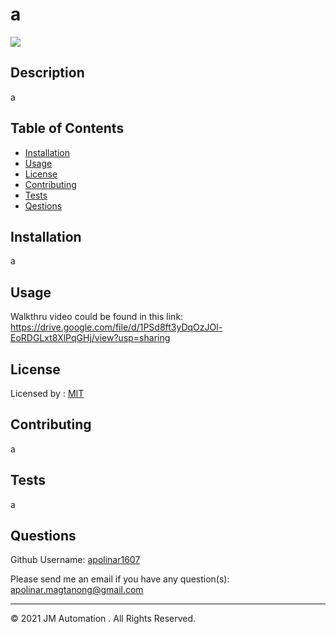 # a

  ![](https://img.shields.io/badge/license-MIT-green)

  ## Description 
  
  a
  
  
  ## Table of Contents
  
  * [Installation](#installation)
  * [Usage](#usage)
  * [License](#license)
  * [Contributing](#contributing)
  * [Tests](#tests)
  * [Qestions](#questions)
  
  
  ## Installation
  
  a
  
  
  ## Usage 
  
  Walkthru video could be found in this link: https://drive.google.com/file/d/1PSd8ft3yDqOzJOl-EoRDGLxt8XlPqGHj/view?usp=sharing 
  
  
  ## License
  
  Licensed by : [MIT](./utils/license-MIT)
  
  
  ## Contributing
  
  a
  
  ## Tests
  
  a


  ## Questions
  
  Github Username: 
  [apolinar1607](https://github.com/apolinar1607)

  Please send me an email if you have any question(s): 
  apolinar.magtanong@gmail.com
  
  


  ---
  © 2021 JM Automation . All Rights Reserved.

